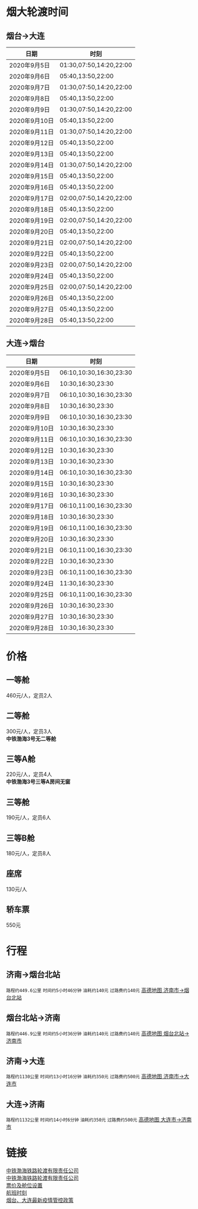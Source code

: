 # 烟大轮渡时间

## 烟台->大连

| 日期         | 时刻                      |
| ---------- | ----------------------- |
| 2020年9月5日  | 01:30,07:50,14:20,22:00 |
| 2020年9月6日  | 05:40,13:50,22:00       |
| 2020年9月7日  | 01:30,07:50,14:20,22:00 |
| 2020年9月8日  | 05:40,13:50,22:00       |
| 2020年9月9日  | 01:30,07:50,14:20,22:00 |
| 2020年9月10日 | 05:40,13:50,22:00       |
| 2020年9月11日 | 01:30,07:50,14:20,22:00 |
| 2020年9月12日 | 05:40,13:50,22:00       |
| 2020年9月13日 | 05:40,13:50,22:00       |
| 2020年9月14日 | 01:30,07:50,14:20,22:00 |
| 2020年9月15日 | 05:40,13:50,22:00       |
| 2020年9月16日 | 05:40,13:50,22:00       |
| 2020年9月17日 | 02:00,07:50,14:20,22:00 |
| 2020年9月18日 | 05:40,13:50,22:00       |
| 2020年9月19日 | 02:00,07:50,14:20,22:00 |
| 2020年9月20日 | 05:40,13:50,22:00       |
| 2020年9月21日 | 02:00,07:50,14:20,22:00 |
| 2020年9月22日 | 05:40,13:50,22:00       |
| 2020年9月23日 | 02:00,07:50,14:20,22:00 |
| 2020年9月24日 | 05:40,13:50,22:00       |
| 2020年9月25日 | 02:00,07:50,14:20,22:00 |
| 2020年9月26日 | 05:40,13:50,22:00       |
| 2020年9月27日 | 05:40,13:50,22:00       |
| 2020年9月28日 | 05:40,13:50,22:00       |

## 大连->烟台

| 日期         | 时刻                      |
| ---------- | ----------------------- |
| 2020年9月5日  | 06:10,10:30,16:30,23:30 |
| 2020年9月6日  | 10:30,16:30,23:30       |
| 2020年9月7日  | 06:10,10:30,16:30,23:30 |
| 2020年9月8日  | 10:30,16:30,23:30       |
| 2020年9月9日  | 06:10,10:30,16:30,23:30 |
| 2020年9月10日 | 10:30,16:30,23:30       |
| 2020年9月11日 | 06:10,10:30,16:30,23:30 |
| 2020年9月12日 | 10:30,16:30,23:30       |
| 2020年9月13日 | 10:30,16:30,23:30       |
| 2020年9月14日 | 06:10,10:30,16:30,23:30 |
| 2020年9月15日 | 10:30,16:30,23:30       |
| 2020年9月16日 | 10:30,16:30,23:30       |
| 2020年9月17日 | 06:10,11:00,16:30,23:30 |
| 2020年9月18日 | 10:30,16:30,23:30       |
| 2020年9月19日 | 06:10,11:00,16:30,23:30 |
| 2020年9月20日 | 10:30,16:30,23:30       |
| 2020年9月21日 | 06:10,11:00,16:30,23:30 |
| 2020年9月22日 | 10:30,16:30,23:30       |
| 2020年9月23日 | 06:10,11:00,16:30,23:30 |
| 2020年9月24日 | 11:30,16:30,23:30       |
| 2020年9月25日 | 06:10,11:00,16:30,23:30 |
| 2020年9月26日 | 10:30,16:30,23:30       |
| 2020年9月27日 | 10:30,16:30,23:30       |
| 2020年9月28日 | 10:30,16:30,23:30       |

# 价格

## 一等舱

460元/人，定员2人

## 二等舱

300元/人，定员3人<br>
**中铁渤海3号无二等舱**

## 三等A舱

220元/人，定员4人<br>
**中铁渤海3号三等A房间无窗**

## 三等舱

190元/人，定员6人<br>

## 三等B舱

180元/人，定员8人<br>

## 座席

130元/人<br>

## 轿车票

550元

# 行程

## 济南->烟台北站

`路程约449.6公里` `时间约5小时46分钟` `油耗约140元` `过路费约140元` [高德地图 济南市->烟台北站](https://ditu.amap.com/dir?from[adcode]=370100&from[name]=山东省济南市&from[id]=3701001559135165460&from[poitype]=&from[lnglat]=117.12009799999998,36.6512&from[modxy]=&to[name]=烟台北站&to[lnglat]=121.390375,37.588608&to[id]=B02170RTR6-to&to[poitype]=&to[adcode]=370600&to[modxy]=121.390375,37.588608&type=car&policy=1)

## 烟台北站->济南

`路程约446.9公里` `时间约5小时36分钟` `油耗约140元` `过路费约140元` [高德地图 烟台北站->济南市](https://ditu.amap.com/dir?from[name]=烟台北站&from[lnglat]=121.390375,37.588608&from[id]=B02170RTR6-from&from[poitype]=&from[adcode]=370600&from[modxy]=121.390375,37.588608&to[adcode]=370100&to[name]=山东省济南市&to[id]=3701001559135278518&to[poitype]=&to[lnglat]=117.12009799999998,36.6512&to[modxy]=&type=car&policy=1)

## 济南->大连

`路程约1130公里` `时间约13小时16分钟` `油耗约350元` `过路费约500元` [高德地图 济南市->大连市](https://amap.com/dir?from[adcode]=370100&from[name]=山东省济南市&from[id]=3701001599322222783&from[poitype]=&from[lnglat]=117.12009799999998,36.6512&from[modxy]=&to[adcode]=210200&to[name]=辽宁省大连市&to[id]=2102001599322226005&to[poitype]=&to[lnglat]=121.61862200000002,38.91459&to[modxy]=&type=car&policy=1)

## 大连->济南

`路程约1132公里` `时间约14小时6分钟` `油耗约350元` `过路费约500元` [高德地图 大连市->济南市](https://amap.com/dir?from[adcode]=210200&from[name]=辽宁省大连市&from[id]=2102001599322226005-to&from[poitype]=&from[lnglat]=121.61862200000002,38.91459&from[modxy]=&to[adcode]=370100&to[name]=山东省济南市&to[id]=3701001599322222783-from&to[poitype]=&to[lnglat]=117.12009799999998,36.6512&to[modxy]=&type=car&policy=1)

# 链接

[中铁渤海铁路轮渡有限责任公司](https://www.4000535411.com)<br>
[中铁渤海铁路轮渡有限责任公司](http://ship.ly.com/shipzhongtie/#/home)<br>
[票价及舱位设置](https://mp.weixin.qq.com/s/cB9rNuZuINcncSXHugTx3A)<br>
[航班时刻](https://mp.weixin.qq.com/s/tbz23zq6q23UxWU0XR1aQg)<br>
[烟台、大连最新疫情管控政策](https://mp.weixin.qq.com/s/uri1jSlkMr7xuxFNDJhUQg)
